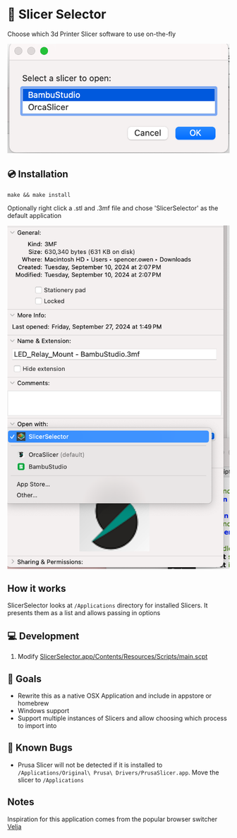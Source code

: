#  🍰 Slicer Selector


Choose which 3d Printer Slicer software to use on-the-fly

![](/img/example1.png)


## 💿 Installation

`make && make install`


Optionally right click a .stl and .3mf file and chose 'SlicerSelector' as the default application

![](./img/default_app.png)


## How it works

SlicerSelector looks at `/Applications` directory for installed Slicers. It presents them as a list and allows passing in options


## 💻 Development

1. Modify [SlicerSelector.app/Contents/Resources/Scripts/main.scpt](./SlicerSelector.app/Contents/Resources/Scripts/main.scpt)


## 🥅 Goals

- Rewrite this as a native OSX Application and include in appstore or homebrew
- Windows support
- Support multiple instances of Slicers and allow choosing which process to import into

## 🐛 Known Bugs

- Prusa Slicer will not be detected if it is installed to `/Applications/Original\ Prusa\ Drivers/PrusaSlicer.app`. Move the slicer to `/Applications`

## Notes

Inspiration for this application comes from the popular browser switcher [Velja](https://sindresorhus.com/velja)
